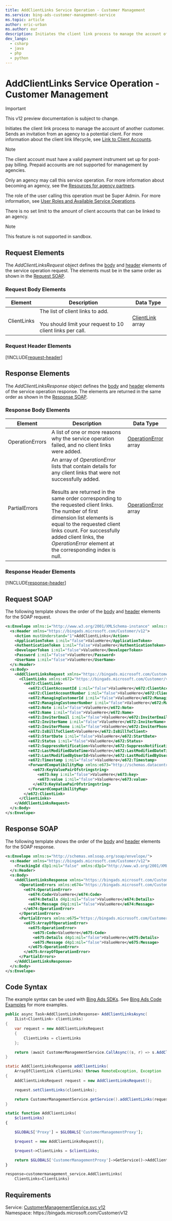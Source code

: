 ```yaml
---
title: AddClientLinks Service Operation - Customer Management
ms.service: bing-ads-customer-management-service
ms.topic: article
author: eric-urban
ms.author: eur
description: Initiates the client link process to manage the account of another customer.
dev_langs: 
  - csharp
  - java
  - php
  - python
---
```

# AddClientLinks Service Operation - Customer Management

> [!IMPORTANT]
> This v12 preview documentation is subject to change.

Initiates the client link process to manage the account of another customer. Sends an invitation from an agency to a potential client.  For more information about the client link lifecycle, see [Link to Client Accounts](/bingads/guides/management-model-agencies#clientlink).

> [!NOTE]
> The client account must have a valid payment instrument set up for post-pay billing. Prepaid accounts are not supported for management by agencies.

Only an agency may call this service operation. For more information about becoming an agency, see the [Resources for agency partners](https://advertise.bingads.microsoft.com/en-us/resources/bing-partner-program/agency-resources).

The role of the user calling this operation must be Super Admin. For more information, see [User Roles and Available Service Operations](/bingads/guides/customer-accounts#userroles).

There is no set limit to the amount of client accounts that can be linked to an agency.

> [!NOTE]
>This feature is not supported in sandbox.

## <a name="request"></a>Request Elements
The *AddClientLinksRequest* object defines the [body](#request-body) and [header](#request-header) elements of the service operation request. The elements must be in the same order as shown in the [Request SOAP](#request-soap). 

### <a name="request-body"></a>Request Body Elements

|Element|Description|Data Type|
|-----------|---------------|-------------|
|<a name="clientlinks"></a>ClientLinks|The list of client links to add.<br /><br />You should limit your request to 10 client links per call.|[ClientLink](clientlink) array|

### <a name="request-header"></a>Request Header Elements
[!INCLUDE[request-header](./includes/request-header)]

## <a name="response"></a>Response Elements
The *AddClientLinksResponse* object defines the [body](#response-body) and [header](#response-header) elements of the service operation response. The elements are returned in the same order as shown in the [Response SOAP](#response-soap).

### <a name="response-body"></a>Response Body Elements

|Element|Description|Data Type|
|-----------|---------------|-------------|
|<a name="operationerrors"></a>OperationErrors|A list of one or more reasons why the service operation failed, and no client links were added.|[OperationError](operationerror) array|
|<a name="partialerrors"></a>PartialErrors|An array of *OperationError* lists that contain details for any client links that were not successfully added.<br /><br />Results are returned in the same order corresponding to the requested client links. The number of first dimension list elements is equal to the requested client links count. For successfully added client links, the *OperationError* element at the corresponding index is null.|[OperationError](operationerror) array|

### <a name="response-header"></a>Response Header Elements
[!INCLUDE[response-header](./includes/response-header)]

## <a name="request-soap"></a>Request SOAP
The following template shows the order of the [body](#request-body) and [header](#request-header) elements for the SOAP request.

```xml
<s:Envelope xmlns:i="http://www.w3.org/2001/XMLSchema-instance" xmlns:s="http://schemas.xmlsoap.org/soap/envelope/">
  <s:Header xmlns="https://bingads.microsoft.com/Customer/v12">
    <Action mustUnderstand="1">AddClientLinks</Action>
    <ApplicationToken i:nil="false">ValueHere</ApplicationToken>
    <AuthenticationToken i:nil="false">ValueHere</AuthenticationToken>
    <DeveloperToken i:nil="false">ValueHere</DeveloperToken>
    <Password i:nil="false">ValueHere</Password>
    <UserName i:nil="false">ValueHere</UserName>
  </s:Header>
  <s:Body>
    <AddClientLinksRequest xmlns="https://bingads.microsoft.com/Customer/v12">
      <ClientLinks xmlns:e672="https://bingads.microsoft.com/Customer/v12/Entities" i:nil="false">
        <e672:ClientLink>
          <e672:ClientAccountId i:nil="false">ValueHere</e672:ClientAccountId>
          <e672:ClientAccountNumber i:nil="false">ValueHere</e672:ClientAccountNumber>
          <e672:ManagingCustomerId i:nil="false">ValueHere</e672:ManagingCustomerId>
          <e672:ManagingCustomerNumber i:nil="false">ValueHere</e672:ManagingCustomerNumber>
          <e672:Note i:nil="false">ValueHere</e672:Note>
          <e672:Name i:nil="false">ValueHere</e672:Name>
          <e672:InviterEmail i:nil="false">ValueHere</e672:InviterEmail>
          <e672:InviterName i:nil="false">ValueHere</e672:InviterName>
          <e672:InviterPhone i:nil="false">ValueHere</e672:InviterPhone>
          <e672:IsBillToClient>ValueHere</e672:IsBillToClient>
          <e672:StartDate i:nil="false">ValueHere</e672:StartDate>
          <e672:Status i:nil="false">ValueHere</e672:Status>
          <e672:SuppressNotification>ValueHere</e672:SuppressNotification>
          <e672:LastModifiedDateTime>ValueHere</e672:LastModifiedDateTime>
          <e672:LastModifiedByUserId>ValueHere</e672:LastModifiedByUserId>
          <e672:Timestamp i:nil="false">ValueHere</e672:Timestamp>
          <ForwardCompatibilityMap xmlns:e673="http://schemas.datacontract.org/2004/07/System.Collections.Generic" i:nil="false">
            <e673:KeyValuePairOfstringstring>
              <e673:key i:nil="false">ValueHere</e673:key>
              <e673:value i:nil="false">ValueHere</e673:value>
            </e673:KeyValuePairOfstringstring>
          </ForwardCompatibilityMap>
        </e672:ClientLink>
      </ClientLinks>
    </AddClientLinksRequest>
  </s:Body>
</s:Envelope>
```

## <a name="response-soap"></a>Response SOAP
The following template shows the order of the [body](#response-body) and [header](#response-header) elements for the SOAP response.

```xml
<s:Envelope xmlns:s="http://schemas.xmlsoap.org/soap/envelope/">
  <s:Header xmlns="https://bingads.microsoft.com/Customer/v12">
    <TrackingId d3p1:nil="false" xmlns:d3p1="http://www.w3.org/2001/XMLSchema-instance">ValueHere</TrackingId>
  </s:Header>
  <s:Body>
    <AddClientLinksResponse xmlns="https://bingads.microsoft.com/Customer/v12">
      <OperationErrors xmlns:e674="https://bingads.microsoft.com/Customer/v12/Exception" d4p1:nil="false" xmlns:d4p1="http://www.w3.org/2001/XMLSchema-instance">
        <e674:OperationError>
          <e674:Code>ValueHere</e674:Code>
          <e674:Details d4p1:nil="false">ValueHere</e674:Details>
          <e674:Message d4p1:nil="false">ValueHere</e674:Message>
        </e674:OperationError>
      </OperationErrors>
      <PartialErrors xmlns:e675="https://bingads.microsoft.com/Customer/v12/Exception" d4p1:nil="false" xmlns:d4p1="http://www.w3.org/2001/XMLSchema-instance">
        <e675:ArrayOfOperationError>
          <e675:OperationError>
            <e675:Code>ValueHere</e675:Code>
            <e675:Details d4p1:nil="false">ValueHere</e675:Details>
            <e675:Message d4p1:nil="false">ValueHere</e675:Message>
          </e675:OperationError>
        </e675:ArrayOfOperationError>
      </PartialErrors>
    </AddClientLinksResponse>
  </s:Body>
</s:Envelope>
```

## <a name="example"></a>Code Syntax
The example syntax can be used with [Bing Ads SDKs](/bingads/guides/client-libraries). See [Bing Ads Code Examples](/bingads/guides/code-examples) for more examples.
```csharp
public async Task<AddClientLinksResponse> AddClientLinksAsync(
	IList<ClientLink> clientLinks)
{
	var request = new AddClientLinksRequest
	{
		ClientLinks = clientLinks
	};

	return (await CustomerManagementService.CallAsync((s, r) => s.AddClientLinksAsync(r), request));
}
```
```java
static AddClientLinksResponse addClientLinks(
	ArrayOfClientLink clientLinks) throws RemoteException, Exception
{
	AddClientLinksRequest request = new AddClientLinksRequest();

	request.setClientLinks(clientLinks);

	return CustomerManagementService.getService().addClientLinks(request);
}
```
```php
static function AddClientLinks(
	$clientLinks)
{

	$GLOBALS['Proxy'] = $GLOBALS['CustomerManagementProxy'];

	$request = new AddClientLinksRequest();

	$request->ClientLinks = $clientLinks;

	return $GLOBALS['CustomerManagementProxy']->GetService()->AddClientLinks($request);
}
```
```python
response=customermanagement_service.AddClientLinks(
	ClientLinks=ClientLinks)
```

## Requirements
Service: [CustomerManagementService.svc v12](https://clientcenter.api.bingads.microsoft.com/Api/CustomerManagement/v12/CustomerManagementService.svc)  
Namespace: https\://bingads.microsoft.com/Customer/v12  

